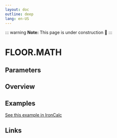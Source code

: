 ```yaml
---
layout: doc
outline: deep
lang: en-US
---
```


::: warning
**Note:** This page is under construction 🚧
:::

# FLOOR.MATH

## Parameters

## Overview

## Examples

[See this example in IronCalc](https://app.ironcalc.com/?filename=floor.math)

## Links